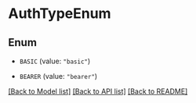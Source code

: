 # AuthTypeEnum

## Enum


* `BASIC` (value: `"basic"`)

* `BEARER` (value: `"bearer"`)


[[Back to Model list]](../README.md#documentation-for-models) [[Back to API list]](../README.md#documentation-for-api-endpoints) [[Back to README]](../README.md)



